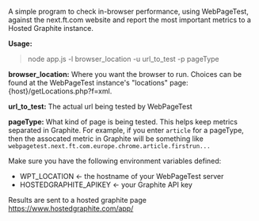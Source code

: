 A simple program to check in-browser performance, using WebPageTest, against the next.ft.com website and report the most important metrics to a Hosted Graphite instance.

**Usage:**
>node app.js -l browser_location -u url_to_test -p pageType

**browser_location:** Where you want the browser to run.  Choices can be found at the WebPageTest instance's "locations" page: {host}/getLocations.php?f=xml.

**url_to_test:** The actual url being tested by WebPageTest

**pageType:** What kind of page is being tested.  This helps keep metrics separated in Graphite.  For example, if you enter `article` for a pageType, then the assocated metric in Graphite will be something like `webpagetest.next.ft.com.europe.chrome.article.firstrun...`

Make sure you have the following environment variables defined:
 - WPT_LOCATION <- the hostname of your WebPageTest server
 - HOSTEDGRAPHITE_APIKEY <- your Graphite API key

Results are sent to a hosted graphite page https://www.hostedgraphite.com/app/
